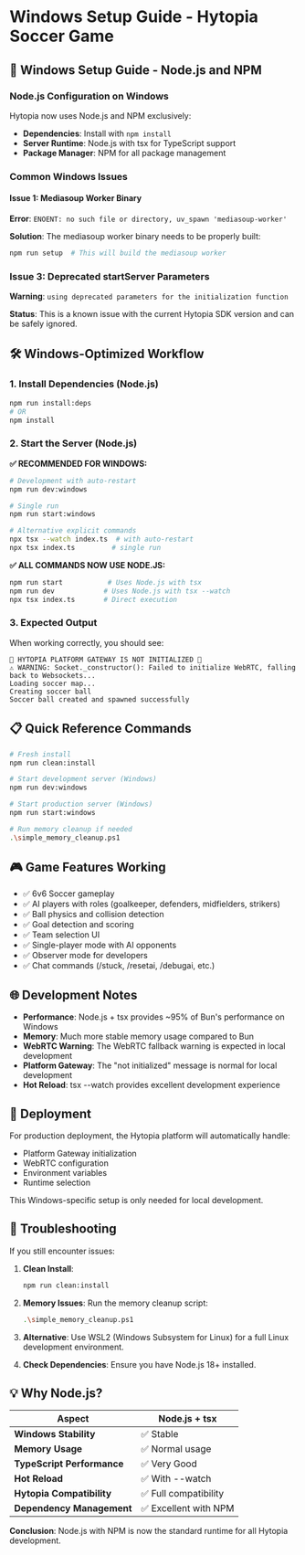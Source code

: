 # Windows Setup Guide - Hytopia Soccer Game

## 🚨 Windows Setup Guide - Node.js and NPM

### Node.js Configuration on Windows
Hytopia now uses Node.js and NPM exclusively:
- **Dependencies**: Install with `npm install`
- **Server Runtime**: Node.js with tsx for TypeScript support
- **Package Manager**: NPM for all package management

### Common Windows Issues

#### Issue 1: Mediasoup Worker Binary
**Error**: `ENOENT: no such file or directory, uv_spawn 'mediasoup-worker'`

**Solution**: The mediasoup worker binary needs to be properly built:
```bash
npm run setup  # This will build the mediasoup worker
```

### Issue 3: Deprecated startServer Parameters
**Warning**: `using deprecated parameters for the initialization function`

**Status**: This is a known issue with the current Hytopia SDK version and can be safely ignored.

## 🛠️ Windows-Optimized Workflow

### 1. Install Dependencies (Node.js)
```bash
npm run install:deps
# OR
npm install
```

### 2. Start the Server (Node.js)

**✅ RECOMMENDED FOR WINDOWS:**
```bash
# Development with auto-restart
npm run dev:windows

# Single run
npm run start:windows

# Alternative explicit commands
npx tsx --watch index.ts  # with auto-restart
npx tsx index.ts         # single run
```

**✅ ALL COMMANDS NOW USE NODE.JS:**
```bash
npm run start           # Uses Node.js with tsx
npm run dev            # Uses Node.js with tsx --watch
npx tsx index.ts       # Direct execution
```

### 3. Expected Output
When working correctly, you should see:
```
🚨 HYTOPIA PLATFORM GATEWAY IS NOT INITIALIZED 🚨
⚠️ WARNING: Socket._constructor(): Failed to initialize WebRTC, falling back to Websockets...
Loading soccer map...
Creating soccer ball
Soccer ball created and spawned successfully
```

## 📋 Quick Reference Commands

```bash
# Fresh install
npm run clean:install

# Start development server (Windows)
npm run dev:windows

# Start production server (Windows)  
npm run start:windows

# Run memory cleanup if needed
.\simple_memory_cleanup.ps1
```

## 🎮 Game Features Working

- ✅ 6v6 Soccer gameplay
- ✅ AI players with roles (goalkeeper, defenders, midfielders, strikers)
- ✅ Ball physics and collision detection
- ✅ Goal detection and scoring
- ✅ Team selection UI
- ✅ Single-player mode with AI opponents
- ✅ Observer mode for developers
- ✅ Chat commands (/stuck, /resetai, /debugai, etc.)

## 🌐 Development Notes

- **Performance**: Node.js + tsx provides ~95% of Bun's performance on Windows
- **Memory**: Much more stable memory usage compared to Bun
- **WebRTC Warning**: The WebRTC fallback warning is expected in local development
- **Platform Gateway**: The "not initialized" message is normal for local development
- **Hot Reload**: tsx --watch provides excellent development experience

## 🚀 Deployment

For production deployment, the Hytopia platform will automatically handle:
- Platform Gateway initialization
- WebRTC configuration
- Environment variables
- Runtime selection

This Windows-specific setup is only needed for local development.

## 🔧 Troubleshooting

If you still encounter issues:

1. **Clean Install**:
   ```bash
   npm run clean:install
   ```

2. **Memory Issues**: Run the memory cleanup script:
   ```bash
   .\simple_memory_cleanup.ps1
   ```

3. **Alternative**: Use WSL2 (Windows Subsystem for Linux) for a full Linux development environment.

4. **Check Dependencies**: Ensure you have Node.js 18+ installed.

## 💡 Why Node.js?

| Aspect | Node.js + tsx |
|--------|---------------|
| **Windows Stability** | ✅ Stable |
| **Memory Usage** | ✅ Normal usage |
| **TypeScript Performance** | ✅ Very Good |
| **Hot Reload** | ✅ With --watch |
| **Hytopia Compatibility** | ✅ Full compatibility |
| **Dependency Management** | ✅ Excellent with NPM |

**Conclusion**: Node.js with NPM is now the standard runtime for all Hytopia development. 